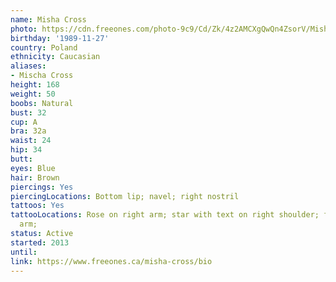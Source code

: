 ```yaml
---
name: Misha Cross
photo: https://cdn.freeones.com/photo-9c9/Cd/Zk/4z2AMCXgQwQn4ZsorV/Misha-Cross-bounces-her-shaved-Pussy-on-the-Sybian_001_teaser.jpg?c=1569956847
birthday: '1989-11-27'
country: Poland
ethnicity: Caucasian
aliases:
- Mischa Cross
height: 168
weight: 50
boobs: Natural
bust: 32
cup: A
bra: 32a
waist: 24
hip: 34
butt:
eyes: Blue
hair: Brown
piercings: Yes
piercingLocations: Bottom lip; navel; right nostril
tattoos: Yes
tattooLocations: Rose on right arm; star with text on right shoulder; face on left
  arm;
status: Active
started: 2013
until:
link: https://www.freeones.ca/misha-cross/bio
---
```

